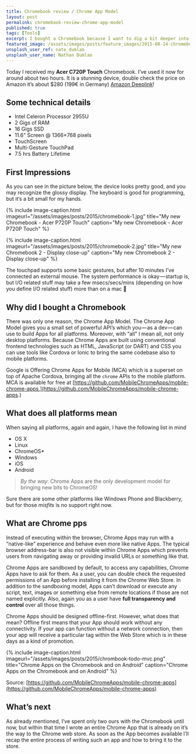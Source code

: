 ```yaml
---
title: Chromebook review / Chrome App Model
layout: post
permalink: chromebook-review-chrome-app-model
published: true
tags: [Tools]
excerpt: I bought a Chromebook because I want to dig a bit deeper into the Chrome App Model from a developers perspective. Check out what happened...
featured_image: /assets/images/posts/feature_images/2015-08-14-chromebook-review-chrome-app-model.jpg
unsplash_user_ref: nate_dumlao
unsplash_user_name: Nathan Dumlao
---
```

Today I received my **Acer C720P Touch** Chromebook. I’ve used it now for around about two hours. It is a stunning device, double check the price on Amazon it’s about $280 (199€ in Germany) [Amazon Deeplink](http://www.amazon.com/Acer-Chromebook-11-6-Inch-Touchscreen-Moonstone/dp/B00H7WF22K/ref=sr_1_1?ie=UTF8&qid=1439573518&sr=8-1&keywords=acer+c720p)!

## Some technical details

- Intel Celeron Processor 2955U
- 2 Gigs of RAM
- 16 Gigs SSD
- 11.6” Screen @ 1366×768 pixels
- TouchScreen
- Multi-Gesture TouchPad
- 7.5 hrs Battery Lifetime

## First Impressions

As you can see in the picture below, the device looks pretty good, and you may recognize the glossy display. The keyboard is good for programming, but it’s a bit small for my hands.

{% include image-caption.html imageurl="/assets/images/posts/2015/chromebook-1.jpg"
title="My new Chromebook - Acer P720P Touch" caption="My new Chromebook - Acer P720P Touch" %}

{% include image-caption.html imageurl="/assets/images/posts/2015/chromebook-2.jpg"
title="My new Chromebook 2 - Display close-up" caption="My new Chromebook 2 - Display close-up" %}

The touchpad supports some basic gestures, but after 10 minutes I’ve connected an external mouse. The system performance is okay — startup is, but I/O related stuff may take a few msecs/secs/mins (depending on how you define I/O related stuff) more than on a mac 🙂

## Why did I bought a Chromebook

There was only one reason, the Chrome App Model. The Chrome App Model gives you a small set of powerful API’s which you — as a dev — can use to build Apps for all platforms. Moreover, with “all” I mean all, not only desktop platforms. Because Chrome Apps are built using conventional frontend technologies such as HTML, JavaScript (or DART) and CSS you can use tools like Cordova or Ionic to bring the same codebase also to mobile platforms.

Google is Offering Chrome Apps for Mobile (MCA) which is a superset on top of Apache Cordova, bringing all the `chrome` APIs to the mobile platform. MCA is available for free at [https://github.com/MobileChromeApps/mobile-chrome-apps.](https://github.com/MobileChromeApps/mobile-chrome-apps.)

## What does all platforms mean

When saying all platforms, again and again, I have the following list in mind

- OS X
- Linux
- ChromeOS*
- Windows
- iOS
- Android

> *By the way*: Chrome Apps are the only development model for bringing new bits to ChromeOS!

Sure there are some other platforms like Windows Phone and Blackberry, but for those *misfits* is no support right now.

## What are Chrome pps

Instead of executing within the browser, Chrome Apps may run with a “native-like” experience and behave even more like native Apps. The typical browser address-bar is also not visible within Chrome Apps which prevents users from navigating away or providing invalid URLs or something like that.

Chrome Apps are sandboxed by default, to access any capabilities, Chrome Apps have to ask for them. As a user, you can double check the requested permissions of an App before installing it from the Chrome Web Store. In addition to the sandboxing model, Apps can’t download or execute any script, text, images or something else from remote locations if those are not named explicitly. Also, again you as a user have **full transparency and control** over all those things.

Chrome Apps should be designed offline-first. However, what does that mean? Offline first means that your App should work without any connectivity. If your app can function without a network connection, then your app will receive a particular tag within the Web Store which is in these days as a kind of promotion.

{% include image-caption.html imageurl="/assets/images/posts/2015/chrombook-todo-mvc.png"
title="Chrome Apps on the Chromebook and on Android" caption="Chrome Apps on the Chromebook and on Android" %}

Source: [https://github.com/MobileChromeApps/mobile-chrome-apps](https://github.com/MobileChromeApps/mobile-chrome-apps)

## What’s next

As already mentioned, I’ve spent only two ours with the Chromebook until now, but within that time I wrote an entire Chrome App that is already on it’s the way to the Chrome web store. As soon as the App becomes available I’ll recap the entire process of writing such an app and how to bring it to the store.


